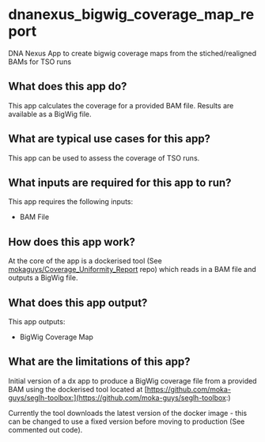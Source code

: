 # dnanexus_bigwig_coverage_map_report

DNA Nexus App to create bigwig coverage maps from the stiched/realigned BAMs for TSO runs

## What does this app do?

This app calculates the coverage for a provided BAM file.  Results are available as a BigWig file.

## What are typical use cases for this app?

This app can be used to assess the coverage of TSO runs.

## What inputs are required for this app to run?

This app requires the following inputs:

- BAM File

## How does this app work?

At the core of the app is a dockerised tool (See [mokaguys/Coverage_Uniformity_Report](https://github.com/moka-guys/seglh-toolbox) repo) which reads in a BAM file and outputs a BigWig file.

## What does this app output?

This app outputs:

- BigWig Coverage Map

## What are the limitations of this app?

Initial version of a dx app to produce a BigWig coverage file from a provided BAM using the dockerised tool located at [https://github.com/moka-guys/seglh-toolbox:](https://github.com/moka-guys/seglh-toolbox:)

Currently the tool downloads the latest version of the docker image - this can be changed to use a fixed version before moving to production (See commented out code).
